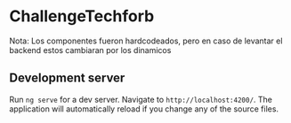 # ChallengeTechforb

Nota: Los componentes fueron hardcodeados, pero en caso de levantar el backend estos cambiaran por los dinamicos

## Development server

Run `ng serve` for a dev server. Navigate to `http://localhost:4200/`. The application will automatically reload if you change any of the source files.

